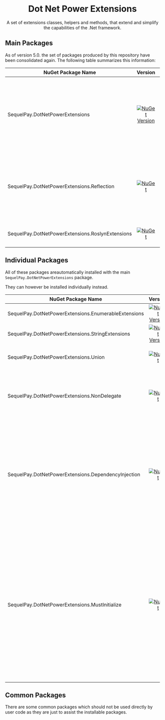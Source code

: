 

<!-- PROJECT LOGO -->
<br />
<div align="center">
  <h1 align="center">Dot Net Power Extensions</h1>

  <p align="center">
    A set of extensions classes, helpers and methods, that extend and simplify the capabilities of the .Net framework.
  </p>
</div>

## Main Packages

As of version 5.0. the set of packages produced by this repository have been consolidated again. The following table summarizes this information:

| NuGet Package Name | Version | Summary |
|----------|:-------:|---------|
| SequelPay.DotNetPowerExtensions      | [![NuGet Version](https://img.shields.io/nuget/v/SequelPay.DotNetPowerExtensions)](https://www.nuget.org/packages/SequelPay.DotNetPowerExtensions) | Primary package for this repo, comprised of all smaller packages. Includs basic additions and extensions to the core .Net frameworks. [read more](DotNetPowerExtensions/README.md). |
| SequelPay.DotNetPowerExtensions.Reflection  | [![NuGet](https://img.shields.io/nuget/v/SequelPay.DotNetPowerExtensions.Reflection)](https://www.nuget.org/packages/SequelPay.DotNetPowerExtensions.Reflection) | Extensions and helpers for .Net Reflection, as well as the `TypeDetailInfo` system which simplifies many aspects of reflection. [Read more](DotNetPowerExtensions.Reflection/README.md). |
| SequelPay.DotNetPowerExtensions.RoslynExtensions         | [![NuGet](https://img.shields.io/nuget/v/SequelPay.DotNetPowerExtensions.RoslynExtensions)](https://www.nuget.org/packages/SequelPay.DotNetPowerExtensions.RoslynExtensions) | Extensions and helpers for the .Net Roslyn framework. |

## Individual Packages

All of these packages areautomatically installed with the main `SequelPay.DotNetPowerExtensions` package.

They can however be installed individually instead.

| NuGet Package Name | Version | Summary |
|----------|:-------:|---------|
| SequelPay.DotNetPowerExtensions.EnumerableExtensions      | [![NuGet Version](https://img.shields.io/nuget/v/SequelPay.DotNetPowerExtensions.EnumerableExtensions)](https://www.nuget.org/packages/SequelPay.DotNetPowerExtensions.EnumerableExtensions) | Helper extension methods for `IEnumerable`. |
| SequelPay.DotNetPowerExtensions.StringExtensions      | [![NuGet Version](https://img.shields.io/nuget/v/SequelPay.DotNetPowerExtensions.StringExtensions)](https://www.nuget.org/packages/SequelPay.DotNetPowerExtensions.StringExtensions) | Helper methods for C# strings. |
| SequelPay.DotNetPowerExtensions.Union         | [![NuGet](https://img.shields.io/nuget/v/SequelPay.DotNetPowerExtensions.Union)](https://www.nuget.org/packages/SequelPay.DotNetPowerExtensions.Union) | A Union type for .Net. [see features, demos and examples](DotNetPowerExtensions/README.md#1-union-classes). |
| SequelPay.DotNetPowerExtensions.NonDelegate         | [![NuGet](https://img.shields.io/nuget/v/SequelPay.DotNetPowerExtensions.NonDelegate)](https://www.nuget.org/packages/SequelPay.DotNetPowerExtensions.NonDelegate) | Attribute and analyzer to prevent assigning a method to a delegate/lambda (as well as passing it to a method). [see features, demos and examples](DotNetPowerExtensions/README.md#2-nondelegate).  |
| SequelPay.DotNetPowerExtensions.DependencyInjection         | [![NuGet](https://img.shields.io/nuget/v/SequelPay.DotNetPowerExtensions.DependencyInjection)](https://www.nuget.org/packages/SequelPay.DotNetPowerExtensions.DependencyInjection) | An attribute system with analyzers for DI use, so that the service class can be declared for DI with Attributes. <br /><br />Also adding the concept of `Local` services (which can be helpful for one time services or for services requiring intialization). <br /><br />[see features, demos and examples](DotNetPowerExtensions/README.md#3-dependency-attributes).   |
| SequelPay.DotNetPowerExtensions.MustInitialize         | [![NuGet](https://img.shields.io/nuget/v/SequelPay.DotNetPowerExtensions.MustInitialize)](https://www.nuget.org/packages/SequelPay.DotNetPowerExtensions.MustInitialize) | Attributes and analyzers to require intialization of a property field, this is similar to the modern C# `required` but more sophisticated and more flexible. <br /><br />(For example you can: <br />- Initialize it in a sub class and remove the requirment via `Initialized` <br />- suppress it which is useful for test code<br />- Use in DI with the DependencyInjection package `Local` system). <br /><br />[see features, demos and examples](DotNetPowerExtensions/README.md#4-mustinitialize).   |

## Common Packages

There are some common packages which should not be used directly by user code as they are just to assist the installable packages.
